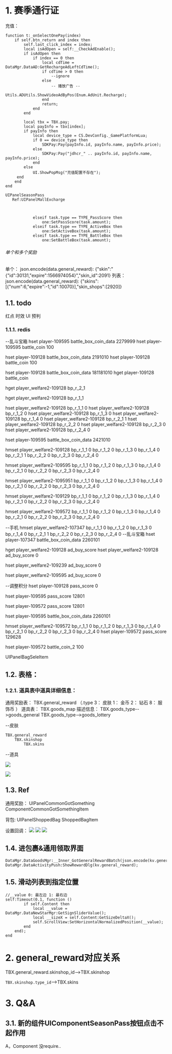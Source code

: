 # 1. 赛季通行证
充值：

```
function t:_onSelectOnePay(index)
    if self.btn_return and index then
        self.last_click_index = index;
        local isAdOpen = self:__CheckAdEnable();
        if isAdOpen then
            if index == 0 then
                local cdTime = DataMgr.DataAD:GetRechargeAdLeftCdTime();
                if cdTime > 0 then
                    --ignore
                else
                    -- 播放广告 --
                    Utils.ADUtils.ShowVideoAdByPos(Enum.AdUnit.Recharge);
                end
                return;
            end
        end

        local tbx = TBX.pay;
        local payInfo = tbx[index];
        if payInfo then
            local device_type = CS.DevConfig._GamePlatformLua;
            if 0 == device_type then
                SDKPay:Pay(payInfo.id, payInfo.name, payInfo.price);
            else
                SDKPay:Pay("jdhcr_" .. payInfo.id, payInfo.name, payInfo.price);
            end
        else
            UI.ShowPopMsg("充值配置不存在");
     end
    end
end

```

    UIPanelSeasonPass
       Ref:UIPanelMallExcharge



                elseif task.type == TYPE_PassScore then
                    one:SetPassScore(task.amount);    
                elseif task.type == TYPE_ActiveBox then
                    one:SetActiveBox(task.amount);    
                elseif task.type == TYPE_BattleBox then
                    one:SetBattleBox(task.amount);      

###### 单个和多个奖励
单个：
json.encode(data.general_reward): {"skin":"{\"id\":30131,\"expire\":1566974054}","skin_id":2091}
列表：
json.encode(data.general_reward): 
{"skins":[{"num":6,"expire":-1,"id":10070}],"skin_shops":[2920]}


## 1.1. todo
红点
时效
UI
预判

### 1.1.1. redis

--乱斗宝箱
hset player-109595 battle_box_coin_data 2279999
hset player-109595 battle_coin 100


hset player-109128 battle_box_coin_data 2191010
hset player-109128 battle_coin 100

hset player-109128 battle_box_coin_data 181181010
hget player-109128 battle_coin

hget player_welfare2-109128 bp_r_2_1

hget player_welfare2-109128 bp_r_1_1

hset player_welfare2-109128 bp_r_1_1 0
hset player_welfare2-109128 bp_r_1_2 0
hset player_welfare2-109128 bp_r_1_3 0
hset player_welfare2-109128 bp_r_1_4 0
hset player_welfare2-109128 bp_r_2_1 1
hset player_welfare2-109128 bp_r_2_2 0
hset player_welfare2-109128 bp_r_2_3 0
hset player_welfare2-109128 bp_r_2_4 0

hset player-109595 battle_box_coin_data 2421010


hmset player_welfare2-109128 bp_r_1_1 0 bp_r_1_2  0 bp_r_1_3  0 bp_r_1_4  0 bp_r_2_1 1  bp_r_2_2 0 bp_r_2_3 0 bp_r_2_4 0

hmset player_welfare2-109595 bp_r_1_1 0 bp_r_1_2  0 bp_r_1_3  0 bp_r_1_4  0 bp_r_2_1 0  bp_r_2_2 0 bp_r_2_3 0 bp_r_2_4 0

hmset player_welfare2-1095951 bp_r_1_1 0 bp_r_1_2  0 bp_r_1_3  0 bp_r_1_4  0 bp_r_2_1 0  bp_r_2_2 0 bp_r_2_3 0 bp_r_2_4 0

hmset player_welfare2-109129 bp_r_1_1 0 bp_r_1_2  0 bp_r_1_3  0 bp_r_1_4  0 bp_r_2_1 0  bp_r_2_2 0 bp_r_2_3 0 bp_r_2_4 0

hmset player_welfare2-109572 bp_r_1_1 0 bp_r_1_2  0 bp_r_1_3  0 bp_r_1_4  0 bp_r_2_1 0  bp_r_2_2 0 bp_r_2_3 0 bp_r_2_4 0

--手机
hmset player_welfare2-107347 bp_r_1_1 0 bp_r_1_2  0 bp_r_1_3  0 bp_r_1_4  0 bp_r_2_1 1  bp_r_2_2 0 bp_r_2_3 0 bp_r_2_4 0
--乱斗宝箱
hset player-107347 battle_box_coin_data 2260101

hget player_welfare2-109128 ad_buy_score
hset player_welfare2-109128 ad_buy_score 0

hset player_welfare2-109239 ad_buy_score 0

hset player_welfare2-109595 ad_buy_score 0

--调整积分
hset player-109128 pass_score 0

hset player-109595 pass_score 12801

hset player-109572 pass_score 12801

hset player-109595 battle_box_coin_data 2260101


hmset player_welfare2-109572 bp_r_1_1 0 bp_r_1_2  0 bp_r_1_3  0 bp_r_1_4  0 bp_r_2_1 0  bp_r_2_2 0 bp_r_2_3 0 bp_r_2_4 0
hset player-109572 pass_score 129628


hset player-109572 battle_coin_2 100

UIPanelBagSeleItem
## 1.2. 表格：

### 1.2.1. 道具表中道具详细信息：

通用奖励表： TBX.general_reward  （.type 3： 皮肤  1： 金币  2： 钻石 8： 服饰币 ）
道具表： TBX.goods_map
描述信息： TBX.goods_type-->goods_general
                 TBX.goods_type-->goods_lottery

--皮肤
```
TBX.general_reward
    TBX.skinshop
        TBX.skins

```
--道具


![](_v_images/20190808094728110_1191.png)

![](_v_images/20190807201752537_5034.png)

## 1.3. Ref

通用奖励：
UIPanelCommonGotSomething
ComponentCommonGotSomethingItem

背包:
UIPanelShoppedBag
ShoppedBagItem

设置回调：
![](_v_images/20190807100454581_19533.png)
![](_v_images/20190807100713238_9075.png)
![](_v_images/20190807100854111_7547.png)
## 1.4. 进包裹&通用领取界面

```
DataMgr.DataGoodsMgr:__Inner_GotGeneralRewardBatch(json.encode(kv.general_reward));
DataMgr.DataActivityPush:ShowRewardDlg(kv.general_reward);
```

## 1.5. 滑动列表到指定位置

```	
//__value 0: 最左边 1: 最右边
self:Timeout(0.1, function ()
		if self.Content then
			local __value = DataMgr.DataNewStarMgr:GetSignSliderValue();
			local __sizeX = self.Content:GetSizeDeltaX();
			self.ScrollView:SetHorizontalNormalizedPosition(__value);
		end
	end);
end
```


# 2. general_reward对应关系

TBX.general_reward.skinshop_id-->TBX.skinshop

`TBX.skinshop.type_id`-->TBX.skins



# 3. Q&A
## 3.1. 新的组件UIComponentSeasonPass按钮点击不起作用
A，Component 没require..
